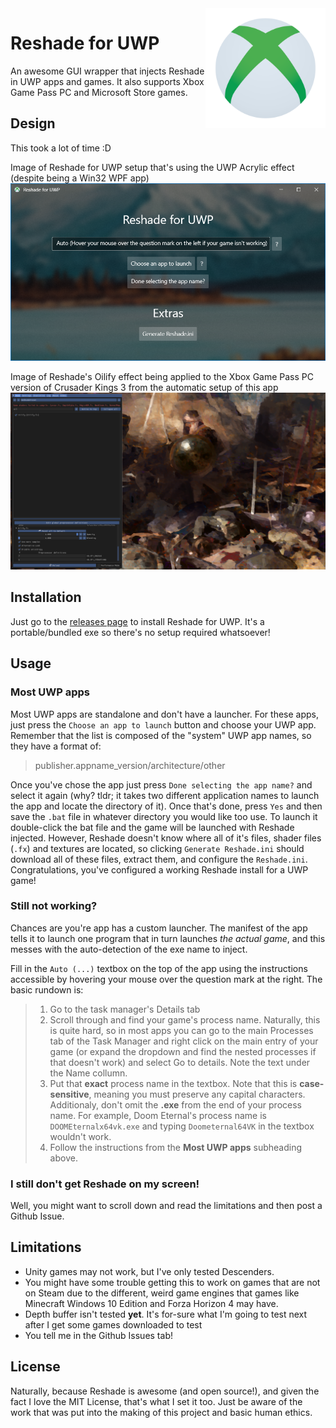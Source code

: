 <img src="https://raw.githubusercontent.com/MilkyDeveloper/dump/%F0%9F%96%BC/xbox-256.png" height="192" width="192" alt="Xbox logo" align="right" />

# Reshade for UWP

An awesome GUI wrapper that injects Reshade in UWP apps and games. It also supports Xbox Game Pass PC and Microsoft Store games.

## Design
This took a lot of time :D

Image of Reshade for UWP setup that's using the UWP Acrylic effect (despite being a Win32 WPF app)
![Image of Reshade for UWP setup](https://raw.githubusercontent.com/MilkyDeveloper/dump/%F0%9F%96%BC/Reshade%20for%20UWP%2012_26_2020%209_18_07%20PM.png)

Image of Reshade's Oilify effect being applied to the Xbox Game Pass PC version of Crusader Kings 3 from the automatic setup of this app
![Image of the Reshade Oilify effect being applied to the Xbox Game Pass PC version of Crusader Kings 3](https://raw.githubusercontent.com/MilkyDeveloper/dump/%F0%9F%96%BC/Crusader%20Kings%20III%2012_26_2020%209_21_55%20PM.png)

## Installation

Just go to the [releases page](https://github.com/MilkyDeveloper/ReshadeForUWP/releases/) to install Reshade for UWP. It's a portable/bundled exe so there's no setup required whatsoever!

## Usage

### Most UWP apps

Most UWP apps are standalone and don't have a launcher. For these apps, just press the ```Choose an app to launch``` button and choose your UWP app. Remember that the list is composed of the "system" UWP app names, so they have a format of:

> publisher.appname_version/architecture/other

Once you've chose the app just press ```Done selecting the app name?``` and select it again (why? tldr; it takes two different application names to launch the app and locate the directory of it). Once that's done, press ```Yes``` and then save the ```.bat``` file in whatever directory you would like too use. To launch it double-click the bat file and the game will be launched with Reshade injected. However, Reshade doesn't know where all of it's files, shader files (```.fx```) and textures are located, so clicking ```Generate Reshade.ini``` should   download all of these files, extract them, and configure the ```Reshade.ini```. Congratulations, you've configured a working Reshade install for a UWP game!

### Still not working?

Chances are you're app has a custom launcher. The manifest of the app tells it to launch one program that in turn launches *the actual game*, and this messes with the auto-detection of the exe name to inject.

Fill in the ```Auto (...)``` textbox on the top of the app using the instructions accessible by hovering your mouse over the question mark at the right. The basic rundown is:

> 1. Go to the task manager's Details tab
> 2. Scroll through and find your game's process name. Naturally, this is quite hard, so in most apps you can go to the main Processes tab of the Task Manager and right click on the main entry of your game (or expand the dropdown and find the nested processes if that doesn't work) and select Go to details. Note the text under the Name collumn.
> 3. Put that **exact** process name in the textbox. Note that this is **case-sensitive**, meaning you must preserve any capital characters. Additionaly, don't omit the **.exe** from the end of your process name. For example, Doom Eternal's process name is ```DOOMEternalx64vk.exe``` and typing ```Doometernal64VK``` in the textbox wouldn't work.
> 4. Follow the instructions from the **Most UWP apps** subheading above.

### I still don't get Reshade on my screen!

Well, you might want to scroll down and read the limitations and then post a Github Issue.

## Limitations

* Unity games may not work, but I've only tested Descenders.
* You might have some trouble getting this to work on games that are not on Steam due to the different, weird game engines that games like Minecraft Windows 10 Edition and Forza Horizon 4 may have.
* Depth buffer isn't tested **yet**. It's for-sure what I'm going to test next after I get some games downloaded to test
* You tell me in the Github Issues tab!

## License

Naturally, because Reshade is awesome (and open source!), and given the fact I love the MIT License, that's what I set it too. Just be aware of the work that was put into the making of this project and basic human ethics.
